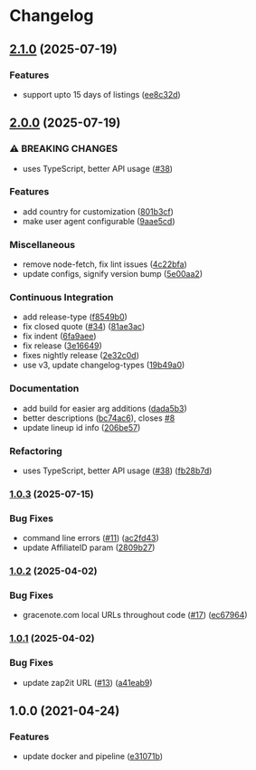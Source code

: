 # Changelog

## [2.1.0](https://github.com/jef/zap2xml/compare/v2.0.0...v2.1.0) (2025-07-19)


### Features

* support upto 15 days of listings ([ee8c32d](https://github.com/jef/zap2xml/commit/ee8c32dfbb319225b181e8c0d956a56e8473d8cd))

## [2.0.0](https://github.com/jef/zap2xml/compare/v1.0.3...v2.0.0) (2025-07-19)


### ⚠ BREAKING CHANGES

* uses TypeScript, better API usage ([#38](https://github.com/jef/zap2xml/issues/38))

### Features

* add country for customization ([801b3cf](https://github.com/jef/zap2xml/commit/801b3cf725a077c1f6136f1100c751d833d654f1))
* make user agent configurable ([9aae5cd](https://github.com/jef/zap2xml/commit/9aae5cd1e5575e12d56cf04bb550c20fc63e636d))


### Miscellaneous

* remove node-fetch, fix lint issues ([4c22bfa](https://github.com/jef/zap2xml/commit/4c22bfa9e22273893622f476b33319901bd1c810))
* update configs, signify version bump ([5e00aa2](https://github.com/jef/zap2xml/commit/5e00aa2dfc642d3c8a33fb2254178986bedd87a8))


### Continuous Integration

* add release-type ([f8549b0](https://github.com/jef/zap2xml/commit/f8549b00b63aefe3593188ef16e86bf0b06a00dc))
* fix closed quote ([#34](https://github.com/jef/zap2xml/issues/34)) ([81ae3ac](https://github.com/jef/zap2xml/commit/81ae3ac3f6a94c67f8fb908f75e4c120e8fbe08f))
* fix indent ([6fa9aee](https://github.com/jef/zap2xml/commit/6fa9aee5ee907e5b433cfb84c5b881c58247b7eb))
* fix release ([3e16649](https://github.com/jef/zap2xml/commit/3e166499360470c611a1d09d374cfe8cfd9db4e5))
* fixes nightly release ([2e32c0d](https://github.com/jef/zap2xml/commit/2e32c0d78e5b8f3bd2a7205b4706b615178432cb))
* use v3, update changelog-types ([19b49a0](https://github.com/jef/zap2xml/commit/19b49a0c4fb9d0f0a6e841055c888d558652dc86))


### Documentation

* add build for easier arg additions ([dada5b3](https://github.com/jef/zap2xml/commit/dada5b3154a2cb0ad7c4f3dcf2a71dcfc34c3705))
* better descriptions ([bc74ac6](https://github.com/jef/zap2xml/commit/bc74ac6f06664ce8df8db14e5d6a01c46c51b4be)), closes [#8](https://github.com/jef/zap2xml/issues/8)
* update lineup id info ([206be57](https://github.com/jef/zap2xml/commit/206be57e8fc44ca33de683dd8776a9e164ef404f))


### Refactoring

* uses TypeScript, better API usage ([#38](https://github.com/jef/zap2xml/issues/38)) ([fb28b7d](https://github.com/jef/zap2xml/commit/fb28b7d6e6b7316e76637005cc38bee1a44ec8b0))

### [1.0.3](https://www.github.com/jef/zap2xml/compare/v1.0.2...v1.0.3) (2025-07-15)


### Bug Fixes

* command line errors ([#11](https://www.github.com/jef/zap2xml/issues/11)) ([ac2fd43](https://www.github.com/jef/zap2xml/commit/ac2fd43215f474b051cfeb94d0845752aa4c5ced))
* update AffiliateID param ([2809b27](https://www.github.com/jef/zap2xml/commit/2809b27975c44717cd0c6f40bde6283dcb921a96))

### [1.0.2](https://www.github.com/jef/zap2xml/compare/v1.0.1...v1.0.2) (2025-04-02)


### Bug Fixes

* gracenote.com local URLs throughout code ([#17](https://www.github.com/jef/zap2xml/issues/17)) ([ec67964](https://www.github.com/jef/zap2xml/commit/ec67964282b3b1a391b7fe2190181c562701b89b))

### [1.0.1](https://www.github.com/jef/zap2xml/compare/v1.0.0...v1.0.1) (2025-04-02)


### Bug Fixes

* update zap2it URL ([#13](https://www.github.com/jef/zap2xml/issues/13)) ([a41eab9](https://www.github.com/jef/zap2xml/commit/a41eab9f222f1625c4e20a29068bf81562a38829))

## 1.0.0 (2021-04-24)


### Features

* update docker and pipeline ([e31071b](https://www.github.com/jef/zap2xml/commit/e31071bda880b57cabc174591e6b92a639735436))
